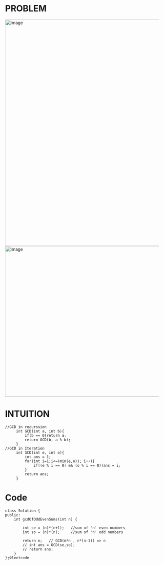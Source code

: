 # PROBLEM
<img width="844" height="741" alt="image" src="https://github.com/user-attachments/assets/451e81bf-6085-4fda-b85b-14ff5455d918" />
<img width="762" height="493" alt="image" src="https://github.com/user-attachments/assets/42ee0850-42bd-400d-a6c1-ae1818fee252" />

# INTUITION
```
//GCD in recurssion
     int GCD(int a, int b){
         if(b == 0)return a;
         return GCD(b, a % b);
     }
//GCD in Iteration
     int GCD(int e, int o){
         int ans = 1;
         for(int i=1;i<=(min(e,o)); i++){
             if((e % i == 0) && (o % i == 0))ans = i;
         }
         return ans;
     }
```

# Code
```
class Solution {
public:
    int gcdOfOddEvenSums(int n) {

        int se = (n)*(n+1);   //sum of 'n' even numbers
        int so = (n)*(n);     //sum of 'n' odd numbers

        return n;   // GCD(n*n , n*(n-1)) => n
        // int ans = GCD(se,so);
        // return ans;
    }
};©leetcode
```
